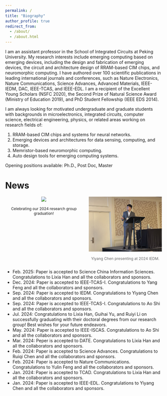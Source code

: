 ```yaml
---
permalink: /
title: "Biography"
author_profile: true
redirect_from: 
  - /about/
  - /about.html
---
```


I am an assistant professor in the School of Integrated Circuits at Peking University. My research interests include emerging computing based on emerging devices, including the design and fabrication of emerging devices, the circuit and architecture design of RRAM-based CIM chips, and neuromorphic computing. I have authored over 100 scientific publications in leading international journals and conferences, such as Nature Electronics, Nature Communications, Science Advances, Advanced Materials, IEEE-IEDM, DAC, IEEE-TCAS, and IEEE-EDL. I am a recipient of the Excellent Young Scholars (NSFC 2020), the Second Prize of Natural Science Award (Ministry of Education 2019), and PhD Student Fellowship (IEEE EDS 2014).

I am always looking for motivated undergraduate and graduate students with backgrounds in microelectronics, integrated circuits, computer science, electrical engineering, physics, or related areas working on research fields of:
1. RRAM-based CIM chips and systems for neural networks.
2. Emerging devices and architectures for data sensing, computing, and storage.
3. Memristor-based neuromorphic computing.
4. Auto design tools for emerging computing systems.

Opening positions available: Ph.D., Post Doc, Master

News
======
<center class="half" style="display: flex; gap: 20px; justify-content: center; align-items: flex-start;">
    <div style="text-align: center;">
        <img src="../images/new1.jpg" width="300"/>
        <p style="margin: 0px 5; font-size: 12px; /color: #666;">Celebrating our 2024 research group graduation!</p>
    </div>
    <div style="text-align: center;">
        <img src="../images/new2.jpg" width="263"/>
        <p style="margin: 0px 5; font-size: 12px; color: #666;">Yiyang Chen presenting at 2024 IEDM.</p>
    </div>
</center>

* Feb. 2025: Paper is accepted to Science China Information Sciences. Congratulations to Lixia Han and all the collaborators and sponsors.
* Dec. 2024: Paper is accepted to IEEE-TCAS-I. Congratulations to Yang Feng and all the collaborators and sponsors.
* Sep. 2024: Paper is accepted to IEDM. Congratulations to Yiyang Chen and all the collaborators and sponsors.
* Sep. 2024: Paper is accepted to IEEE-TCAS-I. Congratulations to Ao Shi and all the collaborators and sponsors.
* Jul. 2024: Congratulations to Lixia Han, Guihai Yu, and Ruiyi Li on successfully graduating with their doctoral degrees from our research group! Best wishes for your future endeavors.
* May. 2024: Paper is accepted to IEEE-ISCAS. Congratulations to Ao Shi and all the collaborators and sponsors.
* Mar. 2024: Peper is accepted to DATE. Congratulations to Lixia Han and all the collaborators and sponsors.
* Feb. 2024: Paper is accepted to Science Advances. Congratulations to Ruiqi Chen and all the collaborators and sponsors.
* Feb. 2024: Paper is accepted to Nature Communications. Congratulations to Yulin Feng and all the collaborators and sponsors.
* Jan. 2024: Paper is accepted to TCAD. Congratulations to Lixia Han and all the collaborators and sponsors.
* Jan. 2024: Paper is accepted to IEEE-EDL. Congratulations to Yiyang Chen and all the collaborators and sponsors.
